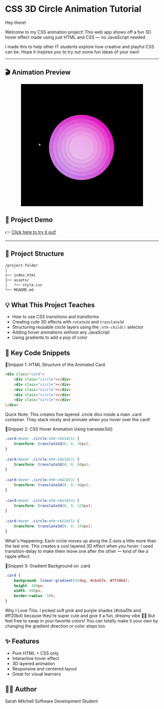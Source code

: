 # CSS 3D Circle Animation Tutorial

Hey there! 

Welcome to my CSS animation project! This web app shows off a fun 3D hover effect made using just HTML and CSS — no JavaScript needed   

I made this to help other IT students explore how creative and playful CSS can be. Hope it inspires you to try out some fun ideas of your own!

---
## 🎬 Animation Preview

<p align="center">
  <img src="./assets/animation-gif.gif" alt="CSS 3D Animation" width="400"/>
</p>

## 🚀 Project Demo

👉 [Click here to try it out!](https://sarsbars.github.io/css-tutorial/)

---

## 📁 Project Structure

```
/project-folder
│
├── index.html
├── assets/
│   └── style.css
└── README.md
```

## 💡 What This Project Teaches

- How to use CSS transitions and transforms
- Creating cute 3D effects with `rotate3d` and `translate3d`
- Structuring reusable circle layers using the `:nth-child()` selector
- Adding hover animations without any JavaScript
- Using gradients to add a pop of color 


## 🧠 Key Code Snippets
📍Snippet 1: HTML Structure of the Animated Card
```html
<div class="card">
    <div class="circle"></div>
    <div class="circle"></div>
    <div class="circle"></div>
    <div class="circle"></div>
    <div class="circle"></div>
</div>
```
Quick Note:
This creates five layered .circle divs inside a main .card container. They stack nicely and animate when you hover over the card!

📍Snippet 2: CSS Hover Animation Using translate3d()

```css
.card:hover .circle:nth-child(1) {
    transform: translate3d(0, 0, 30px); 
}

.card:hover .circle:nth-child(2) {
    transform: translate3d(0, 0, 60px); 
}

.card:hover .circle:nth-child(3) {
    transform: translate3d(0, 0, 90px); 
}

.card:hover .circle:nth-child(4) {
    transform: translate3d(0, 0, 120px); 
}

.card:hover .circle:nth-child(5) {
    transform: translate3d(0, 0, 150px); 
}
```

What's Happening:
Each circle moves up along the Z-axis a little more than the last one. This creates a cool layered 3D effect when you hover. I used transition-delay to make them move one after the other — kind of like a ripple effect.

📍Snippet 3: Gradient Background on .card

```css
.card {
    background: linear-gradient(45deg, #cba5fe, #ff20bd);
    height: 400px;
    width: 400px;
    border-radius: 50%;
}
```

Why I Love This:
I picked soft pink and purple shades (#cba5fe and #ff20bd) because they're super cute and give it a fun, dreamy vibe 💜💗
But feel free to swap in your favorite colors! You can totally make it your own by changing the gradient direction or color stops too.

## ✨ Features
-  Pure HTML + CSS only
-  Interactive hover effect
-  3D layered animation
-  Responsive and centered layout
-  Great for visual learners

## 👩‍💻 Author
Sarah Mitchell
Software Development Student 

